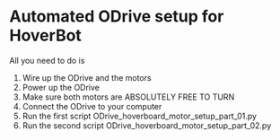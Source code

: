 # Automated ODrive setup for HoverBot
All you need to do is 
1. Wire up the ODrive and the motors
2. Power up the ODrive
3. Make sure both motors are ABSOLUTELY FREE TO TURN
4. Connect the ODrive to your computer
5. Run the first script ODrive_hoverboard_motor_setup_part_01.py
6. Run the second script ODrive_hoverboard_motor_setup_part_02.py
